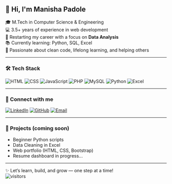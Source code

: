 ## 👋 Hi, I'm Manisha Padole

🎓 M.Tech in Computer Science & Engineering  
💻 3.5+ years of experience in web development  
🔁 Restarting my career with a focus on **Data Analysis**  
📚 Currently learning: Python, SQL, Excel  
🌱 Passionate about clean code, lifelong learning, and helping others

---

### 🛠️ Tech Stack

![HTML](https://img.shields.io/badge/-HTML5-orange?logo=html5&logoColor=white)
![CSS](https://img.shields.io/badge/-CSS3-blue?logo=css3&logoColor=white)
![JavaScript](https://img.shields.io/badge/-JavaScript-yellow?logo=javascript&logoColor=black)
![PHP](https://img.shields.io/badge/-PHP-blueviolet?logo=php&logoColor=white)
![MySQL](https://img.shields.io/badge/-MySQL-00758F?logo=mysql&logoColor=white)
![Python](https://img.shields.io/badge/-Python-3776AB?logo=python&logoColor=white)
![Excel](https://img.shields.io/badge/-Excel-217346?logo=microsoft-excel&logoColor=white)

---

### 🔗 Connect with me

[![LinkedIn](https://img.shields.io/badge/-LinkedIn-0077B5?style=flat&logo=linkedin&logoColor=white)](https://www.linkedin.com/in/manishapadole/)
[![GitHub](https://img.shields.io/badge/-GitHub-181717?style=flat&logo=github&logoColor=white)](https://github.com/manishapadole14)
[![Email](https://img.shields.io/badge/-Email-red?style=flat&logo=gmail&logoColor=white)](mailto:manishapadole14@gmail.com)

---

### 📂 Projects (coming soon)

* Beginner Python scripts  
* Data Cleaning in Excel  
* Web portfolio (HTML, CSS, Bootstrap)  
* Resume dashboard in progress...

---

✨ Let’s learn, build, and grow — one step at a time!  
![visitors](https://visitor-badge.glitch.me/badge?page_id=manishapadole14.visitor-badge)
